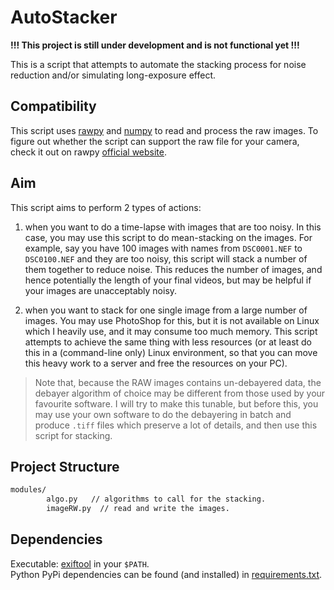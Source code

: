 # AutoStacker

**!!! This project is still under development and is not functional yet !!!**

This is a script that attempts to automate the stacking process for noise
reduction and/or simulating long-exposure effect.

## Compatibility

This script uses [rawpy](https://pypi.org/project/rawpy/) and
[numpy](https://numpy.org/) to read and process the raw images. To figure out
whether the script can support the raw file for your camera, check it out on 
rawpy [official website](https://pypi.org/project/rawpy/).

## Aim

This script aims to perform 2 types of actions:

1. when you want to do a time-lapse with images that are too noisy. In this
case, you may use this script to do mean-stacking on the images. For example,
say you have 100 images with names from `DSC0001.NEF` to `DSC0100.NEF` and they
are too noisy, this script will stack a number of them together to reduce noise.
This reduces the number of images, and hence potentially the length of your
final videos, but may be helpful if your images are unacceptably noisy.

2. when you want to stack for one single image from a large number of images.
You may use PhotoShop for this, but it is not available on Linux which I heavily
use, and it may consume too much memory. This script attempts to achieve the
same thing with less resources (or at least do this in a (command-line only)
Linux environment, so that you can move this heavy work to a server and free the
resources on your PC).

>Note that, because the RAW images contains un-debayered data, the debayer
>algorithm of choice may be different from those used by your favourite
>software. I will try to make this tunable, but before this, you may use your
>own software to do the debayering in batch and produce `.tiff` files which
>preserve a lot of details, and then use this script for stacking.

## Project Structure

```sh
modules/
        algo.py   // algorithms to call for the stacking.
        imageRW.py  // read and write the images.
```

## Dependencies
Executable: [exiftool](https://exiftool.org/) in your `$PATH`.  
Python PyPi dependencies can be found (and installed) in [requirements.txt](requirements.txt).

